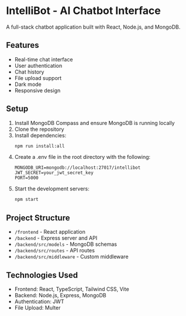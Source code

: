 # IntelliBot - AI Chatbot Interface

A full-stack chatbot application built with React, Node.js, and MongoDB.

## Features

- Real-time chat interface
- User authentication
- Chat history
- File upload support
- Dark mode
- Responsive design

## Setup

1. Install MongoDB Compass and ensure MongoDB is running locally
2. Clone the repository
3. Install dependencies:
   ```bash
   npm run install:all
   ```
4. Create a .env file in the root directory with the following:
   ```
   MONGODB_URI=mongodb://localhost:27017/intellibot
   JWT_SECRET=your_jwt_secret_key
   PORT=5000
   ```
5. Start the development servers:
   ```bash
   npm start
   ```

## Project Structure

- `/frontend` - React application
- `/backend` - Express server and API
- `/backend/src/models` - MongoDB schemas
- `/backend/src/routes` - API routes
- `/backend/src/middleware` - Custom middleware

## Technologies Used

- Frontend: React, TypeScript, Tailwind CSS, Vite
- Backend: Node.js, Express, MongoDB
- Authentication: JWT
- File Upload: Multer